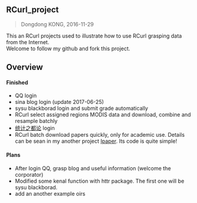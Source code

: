 ## RCurl_project
> Dongdong KONG, 2016-11-29   

This an RCurl projects used to illustrate how to use RCurl grasping data from the Internet.  
Welcome to follow my github and fork this project. 

Overview
-------

#### Finished 
- QQ login
- sina blog login (update 2017-06-25)
- sysu blackborad login and submit grade automatically
- RCurl select assigned regions MODIS data and download, combine and resample batchly
- [统计之都论](http://cos.name/cn/) login
- RCurl batch download papers quickly, only for academic use. Details can be sean in my another project [Ipaper](https://github.com/kongdd/). Its code is quite simple!

#### Plans
- After login QQ, grasp blog and useful information (welcome the corporator)
- Modified some kenal function with httr package. The first one will be sysu blackborad.
- add an another example oirs
